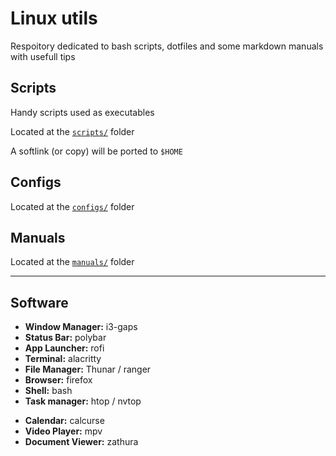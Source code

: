 # Linux utils

Respoitory dedicated to bash scripts, dotfiles and some markdown manuals with usefull tips

## Scripts

Handy scripts used as executables

Located at the [`scripts/`](scripts/) folder

A softlink (or copy) will be ported to `$HOME`

## Configs

Located at the [`configs/`](configs/) folder

## Manuals

Located at the [`manuals/`](manuals/) folder

___

## Software

- **Window Manager:** i3-gaps
- **Status Bar:** polybar
- **App Launcher:** rofi
- **Terminal:** alacritty
- **File Manager:** Thunar / ranger
- **Browser:** firefox
- **Shell:** bash
- **Task manager:** htop / nvtop
<!-- Apps -->
- **Calendar:** calcurse
- **Video Player:** mpv
- **Document Viewer:** zathura
<!-- Utils -->
<!-- - fzf -->